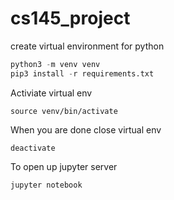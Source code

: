 # cs145_project

create virtual environment for python

```python
python3 -m venv venv
pip3 install -r requirements.txt
```

Activiate virtual env

```
source venv/bin/activate
```

When you are done close virtual env

```
deactivate
```

To open up jupyter server

```
jupyter notebook
```
